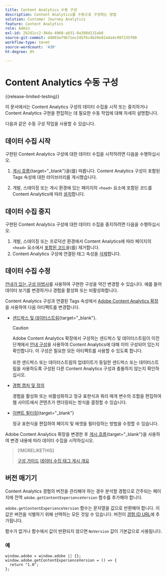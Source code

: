 ```yaml
---
title: Content Analytics 수동 구성
description: Content Analytics를 수동으로 구성하는 방법
solution: Customer Journey Analytics
feature: Content Analytics
role: Admin
exl-id: 2b2d1cc2-36da-4960-ab31-0a398d131ab8
source-git-commit: d4803af9b71ec245f6c4b20e92a4a4c99f235f00
workflow-type: tm+mt
source-wordcount: '430'
ht-degree: 0%

---
```


# Content Analytics 수동 구성

{{release-limited-testing}}


이 문서에서는 Content Analytics 구성의 데이터 수집을 시작 또는 중지하거나 Content Analytics 구현을 편집하는 데 필요한 수동 작업에 대해 자세히 설명합니다.

다음과 같은 수동 구성 작업을 사용할 수 있습니다.

## 데이터 수집 시작

구현된 Content Analytics 구성에 대한 데이터 수집을 시작하려면 다음을 수행하십시오.

1. [게시 흐름](https://experienceleague.adobe.com/en/docs/experience-platform/tags/publish/overview){target="_blank"}을(를) 따릅니다. Content Analytics 구성이 포함된 Tags 속성에 대한 라이브러리를 게시했습니다.

1. 개발, 스테이징 또는 게시 환경에 있는 페이지의 `<head>` 요소에 포함된 코드를 Content Analytics에 따라 [설치](https://experienceleague.adobe.com/en/docs/experience-platform/tags/publish/environments/environments#installation)합니다.


## 데이터 수집 중지

구현된 Content Analytics 구성에 대한 데이터 수집을 중지하려면 다음을 수행하십시오.

1. 개발, 스테이징 또는 프로덕션 환경에서 Content Analytics에 따라 페이지의 `<head>` 요소에서 [포함된 코드](https://experienceleague.adobe.com/en/docs/experience-platform/tags/publish/environments/environments)을(를) 제거합니다.
1. Content Analytics 구성에 연결된 태그 속성을 [삭제](https://experienceleague.adobe.com/en/docs/experience-platform/tags/publish/overview)합니다.



## 데이터 수집 수정

[안내가 있는 구성 마법사](guided.md)를 사용하여 구현한 구성을 약간 변경할 수 있습니다. 예를 들어 데이터 보기를 변경하거나 경험을 활성화 또는 비활성화합니다.

Content Analytics 구성과 연결된 Tags 속성에서 [Adobe Content Analytics 확장](https://experienceleague.adobe.com/en/docs/experience-platform/tags/extensions/client/content-analytics/overview)을 사용하여 다음 아티팩트를 변경합니다.

* [샌드박스 및 데이터스트림](https://experienceleague.adobe.com/en/docs/experience-platform/tags/extensions/client/content-analytics/overview#configure-datastreams){target="_blank"}.

  >[!CAUTION]
  >
  >Adobe Content Analytics 확장에서 구성하는 샌드박스 및 데이터스트림이 이전 단계에서 [안내 구성](guided.md)을 사용하여 Content Analytics에 대해 이미 구성되어 있는지 확인합니다. 이 구성은 필요한 모든 아티팩트를 사용할 수 있도록 합니다.<br/><br/>또한 샌드박스 또는 데이터스트림의 업데이트가 동일한 샌드박스 또는 데이터스트림을 사용하도록 구성된 다른 Content Analytics 구성과 충돌하지 않는지 확인하십시오.
  >

* [경험 캡처 및 정의](https://experienceleague.adobe.com/en/docs/experience-platform/tags/extensions/client/content-analytics/overview?lang=en#configure-experience-capture-and-definition)

  경험을 활성화 또는 비활성화하고 정규 표현식과 쿼리 매개 변수의 조합을 편집하여 웹 사이트에서 콘텐츠가 렌더링되는 방식을 결정할 수 있습니다.

* [이벤트 필터링](https://experienceleague.adobe.com/en/docs/experience-platform/tags/extensions/client/content-analytics/overview#configure-event-filtering){target="_blank"}

  정규 표현식을 편집하여 페이지 및 에셋을 필터링하는 방법을 수정할 수 있습니다.


Adobe Content Analytics 확장을 변경한 후 [게시 흐름](https://experienceleague.adobe.com/en/docs/experience-platform/tags/publish/overview){target="_blank"}을 사용하여 변경 내용에 따라 데이터 수집을 시작하십시오.



>[!MORELIKETHIS]
>
>[구성 가이드](guided.md)
>[데이터 수집 태그 게시 개요](https://experienceleague.adobe.com/en/docs/experience-platform/tags/publish/overview)
>


## 버전 매기기

Content Analytics 경험의 버전을 관리해야 하는 경우 분석할 경험으로 간주되는 페이지에 전역 `adobe.getContentExperienceVersion` 함수를 추가해야 합니다.

`adobe.getContentExperienceVersion` 함수는 문자열을 값으로 반환해야 합니다. 이 값은 버전을 식별하기 위해 선택하는 모든 것일 수 있습니다. 버전이 [경험 ID URL](/help/content-analytics/report/components.md#experience-metadata)에 추가됩니다.

함수가 없거나 함수에서 값이 반환되지 않으면 `NoVersion` 값이 기본값으로 사용됩니다.

### 예

```
window.adobe = window.adobe || {};
window.adobe.getContentExperienceVersion = () => {
  return "1.0";
};
```
